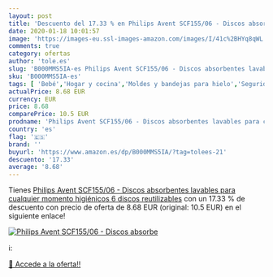 ```yaml
---
layout: post
title: 'Descuento del 17.33 % en Philips Avent SCF155/06 - Discos absorbe'
date: 2020-01-18 10:01:57
image: 'https://images-eu.ssl-images-amazon.com/images/I/41c%2BHYq8qWL._SL400_.jpg'
comments: true
category: ofertas
author: 'tole.es'
slug: 'B000MMS5IA-es Philips Avent SCF155/06 - Discos absorbentes lavables para...'
sku: 'B000MMS5IA-es'
tags: [ 'Bebé','Hogar y cocina','Moldes y bandejas para hielo','Seguridad','Utensilios de bar','Utensilios de cocina','Vigilabebés','avent', ]
actualPrice: 8.68 EUR
currency: EUR
price: 8.68
comparePrice: 10.5 EUR
prodname: 'Philips Avent SCF155/06 - Discos absorbentes lavables para cualquier momento  higiénicos  6 discos reutilizables'
country: 'es'
flag: '🇪🇸'
brand: ''
buyurl: 'https://www.amazon.es/dp/B000MMS5IA/?tag=tolees-21'
descuento: '17.33'
average: '8.68'
---
```


Tienes [Philips Avent SCF155/06 - Discos absorbentes lavables para cualquier momento  higiénicos  6 discos reutilizables](https://www.amazon.es/dp/B000MMS5IA/?tag=tolees-21) con un 17.33 % de descuento con precio de oferta de 8.68 EUR (original: 10.5 EUR) en el siguiente enlace!

[![Philips Avent SCF155/06 - Discos absorbe](https://images-eu.ssl-images-amazon.com/images/I/41c%2BHYq8qWL._SL400_.jpg)](https://www.amazon.es/dp/B000MMS5IA/?tag=tolees-21)

ℹ️:


[🛒 Accede a la oferta!!](https://www.amazon.es/dp/B000MMS5IA/?tag=tolees-21)
